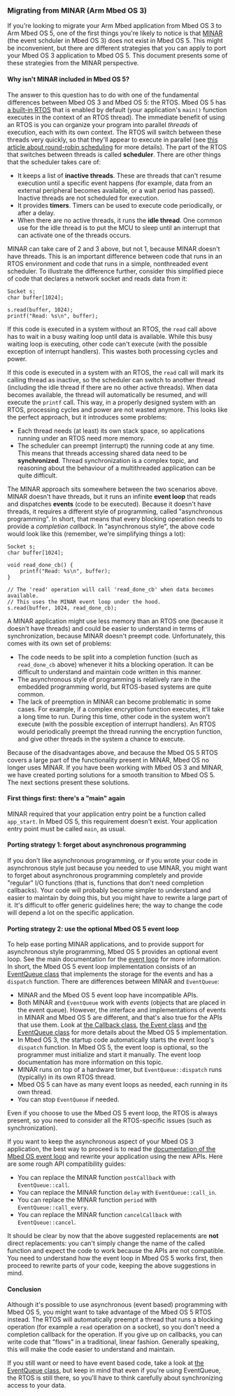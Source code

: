 <h3 id="minar-migration">Migrating from MINAR (Arm Mbed OS 3)</h3>

If you're looking to migrate your Arm Mbed application from Mbed OS 3 to Arm Mbed OS 5, one of the first things you're likely to notice is that [MINAR](https://github.com/ARMmbed/minar) (the event schduler in Mbed OS 3) does not exist in Mbed OS 5. This might be inconvenient, but there are different strategies that you can apply to port your Mbed OS 3 application to Mbed OS 5. This document presents some of these strategies from the MINAR perspective.

#### Why isn't MINAR included in Mbed OS 5?

The answer to this question has to do with one of the fundamental differences between Mbed OS 3 and Mbed OS 5: the RTOS. Mbed OS 5 has [a built-in RTOS](https://github.com/ARMmbed/mbed-os/tree/master/rtos) that is enabled by default (your application's `main()` function executes in the context of an RTOS thread). The immediate benefit of using an RTOS is you can organize your program into parallel *threads* of execution, each with its own context. The RTOS will switch between these threads very quickly, so that they'll appear to execute in parallel (see [this article about round-robin scheduling](http://www.keil.com/support/man/docs/rlarm/rlarm_ar_rrobmt.htm) for more details). The part of the RTOS that switches between threads is called **scheduler**. There are other things that the scheduler takes care of:

- It keeps a list of **inactive threads**. These are threads that can't resume execution until a specific event happens (for example, data from an external peripheral becomes available, or a wait period has passed). Inactive threads are not scheduled for execution.
- It provides **timers**. Timers can be used to execute code periodically, or after a delay.
- When there are no active threads, it runs the **idle thread**. One common use for the idle thread is to put the MCU to sleep until an interrupt that can activate one of the threads occurs.

MINAR can take care of 2 and 3 above, but not 1, because MINAR doesn't have threads. This is an important difference between code that runs in an RTOS environment and code that runs in a simple, nonthreaded event scheduler. To illustrate the difference further, consider this simplified piece of code that declares a network socket and reads data from it:

```
Socket s;
char buffer[1024];

s.read(buffer, 1024);
printf("Read: %s\n", buffer);
```

If this code is executed in a system without an RTOS, the `read` call above has to wait in a busy waiting loop until data is available. While this busy waiting loop is executing, other code can't execute (with the possible exception of interrupt handlers). This wastes both processing cycles and power.

If this code is executed in a system with an RTOS, the `read` call will mark its calling thread as inactive, so the scheduler can switch to another thread (including the idle thread if there are no other active threads). When data becomes available, the thread will automatically be resumed, and will execute the `printf` call. This way, in a properly designed system with an RTOS, processing cycles and power are not wasted anymore. This looks like the perfect approach, but it introduces some problems:

- Each thread needs (at least) its own stack space, so applications running under an RTOS need more memory.
- The scheduler can preempt (interrupt) the running code at any time. This means that threads accessing shared data need to be **synchronized**. Thread synchronization is a complex topic, and reasoning about the behaviour of a multithreaded application can be quite difficult.

The MINAR approach sits somewhere between the two scenarios above. MINAR doesn't have threads, but it runs an infinite **event loop** that reads and dispatches **events** (code to be executed). Because it doesn't have threads, it requires a different style of programming, called "asynchronous programming". In short, that means that every blocking operation needs to provide a *completion callback*. In "asynchronous style", the above code would look like this (remember, we're simplifying things a lot):

```
Socket s;
char buffer[1024];

void read_done_cb() {
    printf("Read: %s\n", buffer);
}

// The 'read' operation will call 'read_done_cb' when data becomes available.
// This uses the MINAR event loop under the hood.
s.read(buffer, 1024, read_done_cb);
```

A MINAR application might use less memory than an RTOS one (because it doesn't have threads) and could be easier to understand in terms of synchronization, because MINAR doesn't preempt code. Unfortunately, this comes with its own set of problems:

- The code needs to be split into a completion function (such as `read_done_cb` above) whenever it hits a blocking operation. It can be difficult to understand and maintain code written in this manner.
- The asynchronous style of programming is relatively rare in the embedded programming world, but RTOS-based systems are quite common.
- The lack of preemption in MINAR can become problematic in some cases. For example, if a complex encryption function executes, it'll take a long time to run. During this time, other code in the system won't execute (with the possible exception of interrupt handlers). An RTOS would periodically preempt the thread running the encryption function, and give other threads in the system a chance to execute.

Because of the disadvantages above, and because the Mbed OS 5 RTOS covers a large part of the functionality present in MINAR, Mbed OS no longer uses MINAR. If you have been working with Mbed OS 3 and MINAR, we have created porting solutions for a smooth transition to Mbed OS 5. The next sections present these solutions.

#### First things first: there's a "main" again

MINAR required that your application entry point be a function called `app_start`. In Mbed OS 5, this requirement doesn't exist. Your application entry point must be called `main`, as usual.

#### Porting strategy 1: forget about asynchronous programming

If you don't like asynchronous programming, or if you wrote your code in asynchronous style just because you needed to use MINAR, you might want to forget about asynchronous programming completely and provide "regular" I/O functions (that is, functions that don't need completion callbacks). Your code will probably become simpler to understand and easier to maintain by doing this, but you might have to rewrite a large part of it. It's difficult to offer generic guidelines here; the way to change the code will depend a lot on the specific  application.

#### Porting strategy 2: use the optional Mbed OS 5 event loop

To help ease porting MINAR applications, and to provide support for asynchronous style programming, Mbed OS 5 provides an optional event loop. See the main documentation for the [event loop](../reference/api-references.html#events/) for more information. In short, the Mbed OS 5 event loop implementation consists of an [EventQueue class](https://github.com/ARMmbed/mbed-os/blob/master/events/EventQueue.h) that implements the storage for the events and has a `dispatch` function. There are differences between MINAR and `EventQueue`:

- MINAR and the Mbed OS 5 event loop have incompatible APIs.
- Both MINAR and `EventQueue` work with *events* (objects that are placed in the event queue). However, the interface and implementations of events in MINAR and Mbed OS 5 are different, and that's also true for the APIs that use them. Look at [the Callback class](https://os.mbed.com/docs/v5.12/mbed-os-api-doxy/classmbed_1_1_callback_3_01_r_07_a0_00_01_a1_00_01_a2_00_01_a3_00_01_a4_08_4.html), [the Event class](https://github.com/ARMmbed/mbed-os/blob/master/events/Event.h) and [the EventQueue class](https://github.com/ARMmbed/mbed-os/blob/master/events/EventQueue.h) for more details about the Mbed OS 5 implementation.
- In Mbed OS 3, the startup code automatically starts the event loop's `dispatch` function. In Mbed OS 5, the event loop is optional, so the programmer must initialize and start it manually. The event loop documentation has more information on this topic.
- MINAR runs on top of a hardware timer, but `EventQueue::dispatch` runs (typically) in its own RTOS thread.
- Mbed OS 5 can have as many event loops as needed, each running in its own thread.
- You can stop `EventQueue` if needed.

Even if you choose to use the Mbed OS 5 event loop, the RTOS is always present, so you need to consider all the RTOS-specific issues (such as synchronization).

If you want to keep the asynchronous aspect of your Mbed OS 3 application, the best way to proceed is to read the [documentation of the Mbed OS event loop](../reference/api-references.html#events) and rewrite your application using the new APIs. Here are some rough API compatibility guides:

- You can replace the MINAR function `postCallback` with `EventQueue::call`.
- You can replace the MINAR function `delay` with `EventQueue::call_in`.
- You can replace the MINAR function `period` with `EventQueue::call_every`.
- You can replace the MINAR function `cancelCallback` with `EventQueue::cancel`.

It should be clear by now that the above suggested replacements are **not** direct replacements: you can't simply change the name of the called function and expect the code to work because the APIs are not compatible. You need to understand how the event loop in Mbed OS 5 works first, then proceed to rewrite parts of your code, keeping the above suggestions in mind.

#### Conclusion

Although it's possible to use asynchronous (event based) programming with Mbed OS 5, you might want to take advantage of the Mbed OS 5 RTOS instead. The RTOS will automatically preempt a thread that runs a blocking operation (for example a `read` operation on a socket), so you don't need a completion callback for the operation. If you give up on callbacks, you can write code that "flows" in a traditional, linear fashion. Generally speaking, this will make the code easier to understand and maintain.

If you still want or need to have event based code, take a look at [the EventQueue class](https://github.com/ARMmbed/mbed-os/blob/master/events/EventQueue.h), but keep in mind that even if you're using EventQueue, the RTOS is still there, so you'll have to think carefully about synchronizing access to your data.
